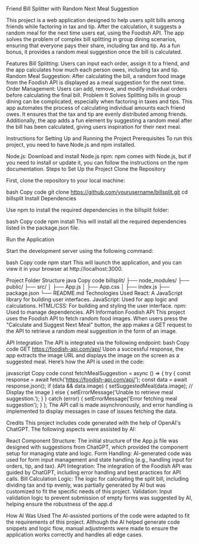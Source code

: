 Friend Bill Splitter with Random Next Meal Suggestion

This project is a web application designed to help users split bills among friends while factoring in tax and tip. After the calculation, it suggests a random meal for the next time users eat, using the Foodish API. The app solves the problem of complex bill splitting in group dining scenarios, ensuring that everyone pays their share, including tax and tip. As a fun bonus, it provides a random meal suggestion once the bill is calculated.

Features
Bill Splitting: Users can input each order, assign it to a friend, and the app calculates how much each person owes, including tax and tip.
Random Meal Suggestion: After calculating the bill, a random food image from the Foodish API is displayed as a meal suggestion for the next time.
Order Management: Users can add, remove, and modify individual orders before calculating the final bill.
Problem It Solves
Splitting bills in group dining can be complicated, especially when factoring in taxes and tips. This app automates the process of calculating individual amounts each friend owes. It ensures that the tax and tip are evenly distributed among friends. Additionally, the app adds a fun element by suggesting a random meal after the bill has been calculated, giving users inspiration for their next meal.

Instructions for Setting Up and Running the Project
Prerequisites
To run this project, you need to have Node.js and npm installed.

Node.js: Download and install Node.js
npm: npm comes with Node.js, but if you need to install or update it, you can follow the instructions on the npm documentation.
Steps to Set Up the Project
Clone the Repository

First, clone the repository to your local machine:

bash
Copy code
git clone https://github.com/yourusername/billsplit.git
cd billsplit
Install Dependencies

Use npm to install the required dependencies in the billsplit folder:

bash
Copy code
npm install
This will install all the required dependencies listed in the package.json file.

Run the Application

Start the development server using the following command:

bash
Copy code
npm start
This will launch the application, and you can view it in your browser at http://localhost:3000.

Project Folder Structure
java
Copy code
billsplit/
├── node_modules/
├── public/
├── src/
│ ├── App.js
│ ├── App.css
│ ├── index.js
├── package.json
└── README.md
Technologies Used
React: A JavaScript library for building user interfaces.
JavaScript: Used for app logic and calculations.
HTML/CSS: For building and styling the user interface.
npm: Used to manage dependencies.
API Information
Foodish API
This project uses the Foodish API to fetch random food images. When users press the "Calculate and Suggest Next Meal" button, the app makes a GET request to the API to retrieve a random meal suggestion in the form of an image.

API Integration
The API is integrated via the following endpoint:
bash
Copy code
GET https://foodish-api.com/api/
Upon a successful response, the app extracts the image URL and displays the image on the screen as a suggested meal.
Here’s how the API is used in the code:

javascript
Copy code
const fetchMealSuggestion = async () => {
try {
const response = await fetch('https://foodish-api.com/api/');
const data = await response.json();
if (data && data.image) {
setSuggestedMeal(data.image); // Display the image
} else {
setErrorMessage('Unable to retrieve meal suggestion.');
}
} catch (error) {
setErrorMessage('Error fetching meal suggestion');
}
};
The API call is made asynchronously, and error handling is implemented to display messages in case of issues fetching the data.

Credits
This project includes code generated with the help of OpenAI's ChatGPT. The following aspects were assisted by AI:

React Component Structure: The initial structure of the App.js file was designed with suggestions from ChatGPT, which provided the component setup for managing state and logic.
Form Handling: AI-generated code was used for form input management and state handling (e.g., handling input for orders, tip, and tax).
API Integration: The integration of the Foodish API was guided by ChatGPT, including error handling and best practices for API calls.
Bill Calculation Logic: The logic for calculating the split bill, including dividing tax and tip evenly, was partially generated by AI but was customized to fit the specific needs of this project.
Validation: Input validation logic to prevent submission of empty forms was suggested by AI, helping ensure the robustness of the app.d

How AI Was Used
The AI-assisted portions of the code were adapted to fit the requirements of this project. Although the AI helped generate code snippets and logic flow, manual adjustments were made to ensure the application works correctly and handles all edge cases.
